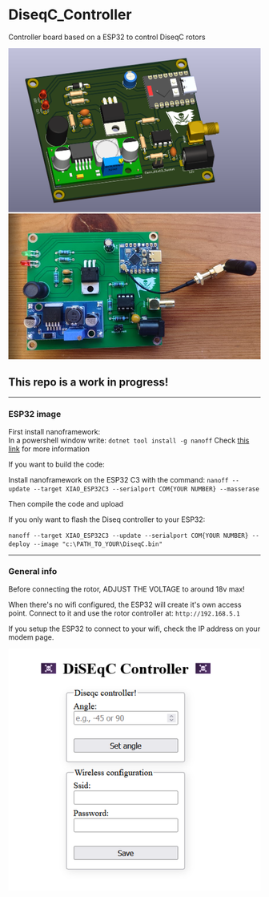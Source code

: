 # DiseqC_Controller
Controller board based on a ESP32 to control DiseqC rotors

<img src="./img/render.png" alt="render" width="600"/>

<img src="./img/built.png" alt="built" width="600"/>

## This repo is a work in progress!

----

### ESP32 image

First install nanoframework:  
In a powershell window write: `dotnet tool install -g nanoff`
Check [this link](https://github.com/nanoframework/nanoFirmwareFlasher) for more information

If you want to build the code: 

Install nanoframework on the ESP32 C3 with the command:
`nanoff --update --target XIAO_ESP32C3 --serialport COM{YOUR NUMBER} --masserase`

Then compile the code and upload

If you only want to flash the Diseq controller to your ESP32:

`nanoff --target XIAO_ESP32C3 --update --serialport COM{YOUR NUMBER} --deploy --image "c:\PATH_TO_YOUR\DiseqC.bin"`

----

### General info

Before connecting the rotor, ADJUST THE VOLTAGE to around 18v max!

When there's no wifi configured, the ESP32 will create it's own access point. Connect to it and use the rotor controller at:
`http://192.168.5.1`

If you setup the ESP32 to connect to your wifi, check the IP address on your modem page.

<img src="./img/website.png" alt="website" width="600"/>